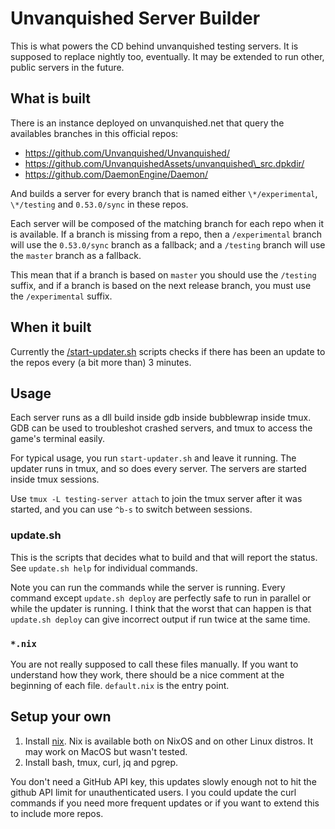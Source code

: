# Unvanquished Server Builder

This is what powers the CD behind unvanquished testing servers. It is supposed
to replace nightly too, eventually. It may be extended to run other, public
servers in the future.

## What is built

There is an instance deployed on unvanquished.net that query the availables
branches in this official repos:

* https://github.com/Unvanquished/Unvanquished/
* https://github.com/UnvanquishedAssets/unvanquished\_src.dpkdir/
* https://github.com/DaemonEngine/Daemon/

And builds a server for every branch that is named either `\*/experimental`,
`\*/testing` and `0.53.0/sync` in these repos.

Each server will be composed of the matching branch for each repo when it is
available. If a branch is missing from a repo, then a `/experimental` branch will
use the `0.53.0/sync` branch as a fallback; and a `/testing` branch will use
the `master` branch as a fallback.

This mean that if a branch is based on `master` you should use the `/testing`
suffix, and if a branch is based on the next release branch, you must use the
`/experimental` suffix.

## When it built

Currently the [/start-updater.sh](/start-updater.sh) scripts checks if there
has been an update to the repos every (a bit more than) 3 minutes.

## Usage

Each server runs as a dll build inside gdb inside bubblewrap inside tmux. GDB
can be used to troubleshot crashed servers, and tmux to access the game's
terminal easily.

For typical usage, you run `start-updater.sh` and leave it running. The updater
runs in tmux, and so does every server. The servers are started inside tmux
sessions.

Use `tmux -L testing-server attach` to join the tmux server after it was started,
and you can use `^b-s` to switch between sessions.

### update.sh

This is the scripts that decides what to build and that will report the status.
See `update.sh help` for individual commands.

Note you can run the commands while the server is running. Every command except
`update.sh deploy` are perfectly safe to run in parallel or while the updater
is running. I think that the worst that can happen is that `update.sh deploy`
can give incorrect output if run twice at the same time.

### `*.nix`

You are not really supposed to call these files manually. If you want to
understand how they work, there should be a nice comment at the beginning of
each file. `default.nix` is the entry point.

## Setup your own

1. Install [nix](https://nixos.org/download.html#nix-install-linux). Nix is
   available both on NixOS and on other Linux distros. It may work on MacOS but
   wasn't tested.
2. Install bash, tmux, curl, jq and pgrep.

You don't need a GitHub API key, this updates slowly enough not to hit the
github API limit for unauthenticated users. I you could update the curl
commands if you need more frequent updates or if you want to extend this to
include more repos.
